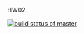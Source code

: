 HW02

[![build status of master](https://travis-ci.com/slopiano/ClassAssignments.svg?branch=master)](https://travis-ci.com/slopiano/ClassAssignments)